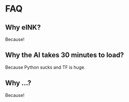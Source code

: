 # FAQ

## Why eINK?

Because!

## Why the AI takes 30 minutes to load?

Because Python sucks and TF is huge.

## Why ...?

Because!